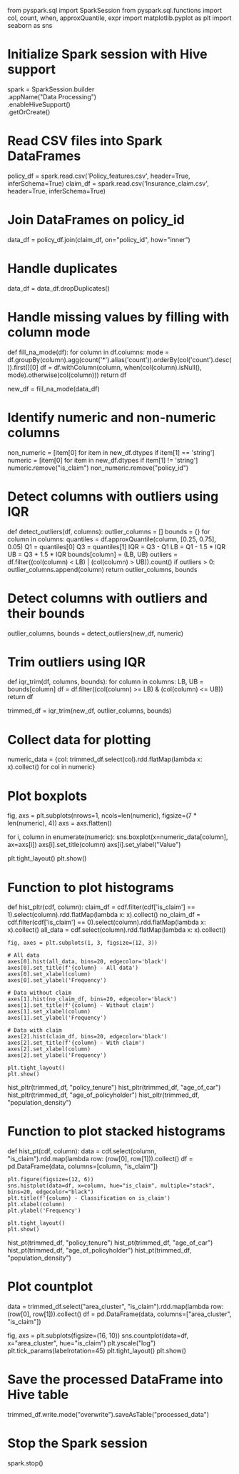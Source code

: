 from pyspark.sql import SparkSession
from pyspark.sql.functions import col, count, when, approxQuantile, expr
import matplotlib.pyplot as plt
import seaborn as sns

# Initialize Spark session with Hive support
spark = SparkSession.builder \
    .appName("Data Processing") \
    .enableHiveSupport() \
    .getOrCreate()

# Read CSV files into Spark DataFrames
policy_df = spark.read.csv('Policy_features.csv', header=True, inferSchema=True)
claim_df = spark.read.csv('Insurance_claim.csv', header=True, inferSchema=True)

# Join DataFrames on policy_id
data_df = policy_df.join(claim_df, on="policy_id", how="inner")

# Handle duplicates
data_df = data_df.dropDuplicates()

# Handle missing values by filling with column mode
def fill_na_mode(df):
    for column in df.columns:
        mode = df.groupBy(column).agg(count('*').alias('count')).orderBy(col('count').desc()).first()[0]
        df = df.withColumn(column, when(col(column).isNull(), mode).otherwise(col(column)))
    return df

new_df = fill_na_mode(data_df)

# Identify numeric and non-numeric columns
non_numeric = [item[0] for item in new_df.dtypes if item[1] == 'string']
numeric = [item[0] for item in new_df.dtypes if item[1] != 'string']
numeric.remove("is_claim")
non_numeric.remove("policy_id")

# Detect columns with outliers using IQR
def detect_outliers(df, columns):
    outlier_columns = []
    bounds = {}
    for column in columns:
        quantiles = df.approxQuantile(column, [0.25, 0.75], 0.05)
        Q1 = quantiles[0]
        Q3 = quantiles[1]
        IQR = Q3 - Q1
        LB = Q1 - 1.5 * IQR
        UB = Q3 + 1.5 * IQR
        bounds[column] = (LB, UB)
        outliers = df.filter((col(column) < LB) | (col(column) > UB)).count()
        if outliers > 0:
            outlier_columns.append(column)
    return outlier_columns, bounds

# Detect columns with outliers and their bounds
outlier_columns, bounds = detect_outliers(new_df, numeric)

# Trim outliers using IQR
def iqr_trim(df, columns, bounds):
    for column in columns:
        LB, UB = bounds[column]
        df = df.filter((col(column) >= LB) & (col(column) <= UB))
    return df

trimmed_df = iqr_trim(new_df, outlier_columns, bounds)

# Collect data for plotting
numeric_data = {col: trimmed_df.select(col).rdd.flatMap(lambda x: x).collect() for col in numeric}

# Plot boxplots
fig, axs = plt.subplots(nrows=1, ncols=len(numeric), figsize=(7 * len(numeric), 4))
axs = axs.flatten()

for i, column in enumerate(numeric):
    sns.boxplot(x=numeric_data[column], ax=axs[i])
    axs[i].set_title(column)
    axs[i].set_ylabel("Value")

plt.tight_layout()
plt.show()

# Function to plot histograms
def hist_pltr(cdf, column):
    claim_df = cdf.filter(cdf['is_claim'] == 1).select(column).rdd.flatMap(lambda x: x).collect()
    no_claim_df = cdf.filter(cdf['is_claim'] == 0).select(column).rdd.flatMap(lambda x: x).collect()
    all_data = cdf.select(column).rdd.flatMap(lambda x: x).collect()

    fig, axes = plt.subplots(1, 3, figsize=(12, 3))

    # All data
    axes[0].hist(all_data, bins=20, edgecolor='black')
    axes[0].set_title(f'{column} - All data')
    axes[0].set_xlabel(column)
    axes[0].set_ylabel('Frequency')

    # Data without claim
    axes[1].hist(no_claim_df, bins=20, edgecolor='black')
    axes[1].set_title(f'{column} - Without claim')
    axes[1].set_xlabel(column)
    axes[1].set_ylabel('Frequency')

    # Data with claim
    axes[2].hist(claim_df, bins=20, edgecolor='black')
    axes[2].set_title(f'{column} - With claim')
    axes[2].set_xlabel(column)
    axes[2].set_ylabel('Frequency')

    plt.tight_layout()
    plt.show()

hist_pltr(trimmed_df, "policy_tenure")
hist_pltr(trimmed_df, "age_of_car")
hist_pltr(trimmed_df, "age_of_policyholder")
hist_pltr(trimmed_df, "population_density")

# Function to plot stacked histograms
def hist_pt(cdf, column):
    data = cdf.select(column, "is_claim").rdd.map(lambda row: (row[0], row[1])).collect()
    df = pd.DataFrame(data, columns=[column, "is_claim"])

    plt.figure(figsize=(12, 6))
    sns.histplot(data=df, x=column, hue="is_claim", multiple="stack", bins=20, edgecolor="black")
    plt.title(f'{column} - Classification on is_claim')
    plt.xlabel(column)
    plt.ylabel('Frequency')

    plt.tight_layout()
    plt.show()

hist_pt(trimmed_df, "policy_tenure")
hist_pt(trimmed_df, "age_of_car")
hist_pt(trimmed_df, "age_of_policyholder")
hist_pt(trimmed_df, "population_density")

# Plot countplot
data = trimmed_df.select("area_cluster", "is_claim").rdd.map(lambda row: (row[0], row[1])).collect()
df = pd.DataFrame(data, columns=["area_cluster", "is_claim"])

fig, axs = plt.subplots(figsize=(16, 10))
sns.countplot(data=df, x="area_cluster", hue="is_claim")
plt.yscale("log")
plt.tick_params(labelrotation=45)
plt.tight_layout()
plt.show()

# Save the processed DataFrame into Hive table
trimmed_df.write.mode("overwrite").saveAsTable("processed_data")

# Stop the Spark session
spark.stop()
